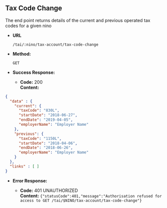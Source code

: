 Tax Code Change
-------------------
  The end point returns details of the current and previous operated tax codes for a given nino

* **URL**

  `/tai/:nino/tax-account/tax-code-change`

* **Method:**

  `GET`

* **Success Response:**

  * **Code:** 200 <br />
    **Content:**

```json
{
  "data" : {
    "current": {
      "taxCode": "830L",
      "startDate": "2018-06-27",
      "endDate": "2019-04-05",
      "employerName": "Employer Name"
    },
    "previous": {
      "taxCode": "1150L",
      "startDate": "2018-04-06",
      "endDate": "2018-06-26",
      "employerName": "Employer Name"
    }
  },
  "links" : [ ]
}
```

* **Error Response:**

  * **Code:** 401 UNAUTHORIZED <br />
    **Content:** `{"statusCode":401,"message":"Authorisation refused for access to GET /tai/$NINO/tax-account/tax-code-change"}`